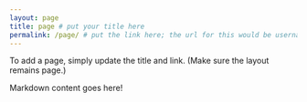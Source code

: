 ```yaml
---
layout: page
title: page # put your title here
permalink: /page/ # put the link here; the url for this would be username.github.io/page/
---
```

To add a page, simply update the title and link. (Make sure the layout remains page.)

Markdown content goes here!
